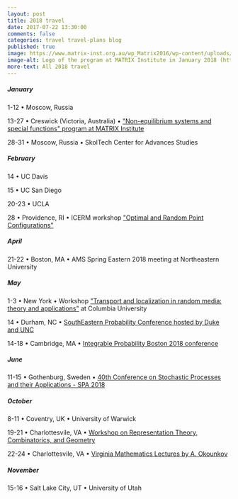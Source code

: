 ```yaml
---
layout: post
title: 2018 travel
date: 2017-07-22 13:30:00
comments: false
categories: travel travel-plans blog
published: true
image: https://www.matrix-inst.org.au/wp_Matrix2016/wp-content/uploads/2016/04/drawing2cropped.png
image-alt: Logo of the program at MATRIX Institute in January 2018 (https://www.matrix-inst.org.au/events/non-equilibrium-systems-and-special-functions/)
more-text: All 2018 travel
---
```


##### January

1-12 &bull; Moscow, Russia

13-27 &bull; Creswick (Victoria, Australia) &bull; ["Non-equilibrium systems and special functions" program at MATRIX Institute](https://www.matrix-inst.org.au/events/non-equilibrium-systems-and-special-functions/)

28-31 &bull; Moscow, Russia &bull; SkolTech Center for Advances Studies

<!--more-->

##### February

14 &bull; UC Davis

15 &bull; UC San Diego

20-23 &bull; UCLA

28 &bull; Providence, RI &bull; ICERM workshop ["Optimal and Random Point Configurations"](https://icerm.brown.edu/programs/sp-s18/w1/)

<!-- ##### March -->

##### April

21-22 &bull; Boston, MA &bull; AMS Spring Eastern 2018 meeting at Northeastern University

##### May

1-3 &bull; New York &bull; Workshop ["Transport and localization in random media: theory and applications"](http://www.ki-net.umd.edu/content/conf?event_id=843) at Columbia University

14 &bull; Durham, NC &bull; [SouthEastern Probability Conference hosted by Duke and UNC](https://services.math.duke.edu/~rtd/SEPC2018/SEPC2018.html)
 
14-18 &bull; Cambridge, MA &bull; [Integrable Probability Boston 2018 conference](http://frg.int-prob.org/conference2018/)

##### June

11-15 &bull; Gothenburg, Sweden &bull; [40th Conference on Stochastic Processes and their Applications - SPA 2018](http://spa2018.org/)

<!-- ##### July -->

<!-- ##### August -->

<!-- ##### September -->

##### October

8-11  &bull; Coventry, UK  &bull; University of Warwick

19-21 &bull; Charlottesvile, VA &bull; [Workshop on Representation Theory, Combinatorics, and Geometry](http://math.virginia.edu/ims/workshop-fall-2018/)

22-24 &bull; Charlottesvile, VA &bull; [Virginia Mathematics Lectures by A. Okounkov](http://math.virginia.edu/ims/lectures/andrei-okounkov/)

##### November

15-16 &bull; Salt Lake City, UT &bull; University of Utah 


<!-- ##### December -->
